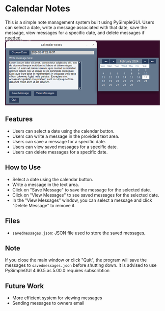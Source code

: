 # Calendar Notes

This is a simple note management system built using PySimpleGUI. Users can select a date, write a message associated with that date, save the message, view messages for a specific date, and delete messages if needed.
![](screenshot.png)

## Features
- Users can select a date using the calendar button.
- Users can write a message in the provided text area.
- Users can save a message for a specific date.
- Users can view saved messages for a specific date.
- Users can delete messages for a specific date.

## How to Use
- Select a date using the calendar button.
- Write a message in the text area.
- Click on "Save Message" to save the message for the selected date.
- Click on "View Messages" to see saved messages for the selected date.
- In the "View Messages" window, you can select a message and click "Delete Message" to remove it.

## Files
- `savedmessages.json`: JSON file used to store the saved messages.

## Note
If you close the main window or click "Quit", the program will save the messages to `savedmessages.json` before shutting down.
It is advised to use PySimpleGUI 4.60.5 as 5.00.0 requires subscribtion

## Future Work
- More efficient system for viewing messages
- Sending messages to owners email
